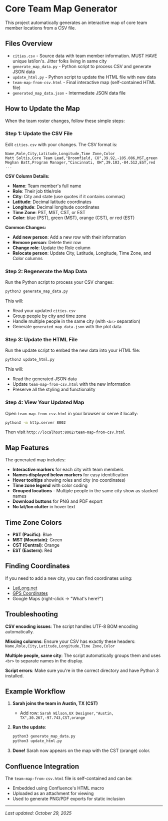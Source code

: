 # Core Team Map Generator

This project automatically generates an interactive map of core team member locations from a CSV file.

## Files Overview

- `cities.csv` - Source data with team member information.  MUST HAVE unique lat/lon's.  Jitter folks living in same city
- `generate_map_data.py` - Python script to process CSV and generate JSON data
- `update_html.py` - Python script to update the HTML file with new data
- `team-map-from-csv.html` - Final interactive map (self-contained HTML file)
- `generated_map_data.json` - Intermediate JSON data file

## How to Update the Map

When the team roster changes, follow these simple steps:

### Step 1: Update the CSV File

Edit `cities.csv` with your changes. The CSV format is:

```csv
Name,Role,City,Latitude,Longitude,Time Zone,Color
Matt Soltis,Core Team Lead,"Broomfield, CO",39.92,-105.086,MST,green
Meghan Batt,Program Manager,"Cincinnati, OH",39.103,-84.512,EST,red
...
```

**CSV Column Details:**
- **Name**: Team member's full name
- **Role**: Their job title/role
- **City**: City and state (use quotes if it contains commas)
- **Latitude**: Decimal latitude coordinates
- **Longitude**: Decimal longitude coordinates  
- **Time Zone**: PST, MST, CST, or EST
- **Color**: blue (PST), green (MST), orange (CST), or red (EST)

**Common Changes:**
- **Add new person**: Add a new row with their information
- **Remove person**: Delete their row
- **Change role**: Update the Role column
- **Relocate person**: Update City, Latitude, Longitude, Time Zone, and Color columns

### Step 2: Regenerate the Map Data

Run the Python script to process your CSV changes:

```bash
python3 generate_map_data.py
```

This will:
- Read your updated `cities.csv`
- Group people by city and time zone
- Handle multiple people in the same city (with `<br>` separation)
- Generate `generated_map_data.json` with the plot data

### Step 3: Update the HTML File

Run the update script to embed the new data into your HTML file:

```bash
python3 update_html.py
```

This will:
- Read the generated JSON data
- Update `team-map-from-csv.html` with the new information
- Preserve all the styling and functionality

### Step 4: View Your Updated Map

Open `team-map-from-csv.html` in your browser or serve it locally:

```bash
python3 -m http.server 8002
```

Then visit `http://localhost:8002/team-map-from-csv.html`

## Map Features

The generated map includes:

- **Interactive markers** for each city with team members
- **Names displayed below markers** for easy identification
- **Hover tooltips** showing roles and city (no coordinates)
- **Time zone legend** with color coding
- **Grouped locations** - Multiple people in the same city show as stacked names
- **Download buttons** for PNG and PDF export
- **No lat/lon clutter** in hover text

## Time Zone Colors

- **PST (Pacific)**: Blue
- **MST (Mountain)**: Green  
- **CST (Central)**: Orange
- **EST (Eastern)**: Red

## Finding Coordinates

If you need to add a new city, you can find coordinates using:
- [LatLong.net](https://www.latlong.net/)
- [GPS Coordinates](https://gps-coordinates.org/)
- Google Maps (right-click → "What's here?")

## Troubleshooting

**CSV encoding issues**: The script handles UTF-8 BOM encoding automatically.

**Missing columns**: Ensure your CSV has exactly these headers:
`Name,Role,City,Latitude,Longitude,Time Zone,Color`

**Multiple people, same city**: The script automatically groups them and uses `<br>` to separate names in the display.

**Script errors**: Make sure you're in the correct directory and have Python 3 installed.

## Example Workflow

1. **Sarah joins the team in Austin, TX (CST)**
   - Add row: `Sarah Wilson,UX Designer,"Austin, TX",30.267,-97.743,CST,orange`

2. **Run the update**:
   ```bash
   python3 generate_map_data.py
   python3 update_html.py
   ```

3. **Done!** Sarah now appears on the map with the CST (orange) color.

## Confluence Integration

The `team-map-from-csv.html` file is self-contained and can be:
- Embedded using Confluence's HTML macro
- Uploaded as an attachment for viewing
- Used to generate PNG/PDF exports for static inclusion

---

*Last updated: October 29, 2025*